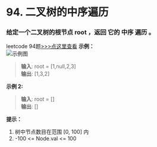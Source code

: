 # 94. 二叉树的中序遍历
### 给定一个二叉树的根节点 root ，返回 它的 中序 遍历 。
leetcode 94题[>>>点这里查看](https://leetcode-cn.com/problems/binary-tree-inorder-traversal/)
**示例：**                  
![示例图](https://assets.leetcode.com/uploads/2020/09/15/inorder_1.jpg)
> **输入**: root = [1,null,2,3]           
> **输出**: [1,3,2]            

**示例 2:**
> **输入**: root = []       
> **输出**: []          

**提示：**
1. 树中节点数目在范围 [0, 100] 内
2. -100 <= Node.val <= 100
